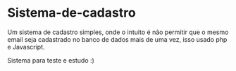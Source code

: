 # Sistema-de-cadastro
Um sistema de cadastro simples, onde o intuito é não permitir que o mesmo email seja cadastrado no banco de dados mais de uma vez, isso usado php e Javascript.

Sistema para teste e estudo :)
